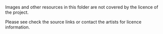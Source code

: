 Images and other resources in this folder are not covered by the licence of the
project.

Please see check the source links or contact the artists for licence
information.
